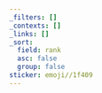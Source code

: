 ```yaml
---
_filters: []
_contexts: []
_links: []
_sort:
  field: rank
  asc: false
  group: false
sticker: emoji//1f409
---
```

